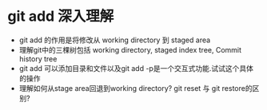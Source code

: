 # git add 深入理解

- git add 的作用是将修改从 working directory 到 staged area
- 理解git中的三棵树包括  working directory, staged index tree, Commit history tree
- git add 可以添加目录和文件以及git add -p是一个交互式功能.试试这个具体的操作
- 理解如何从stage area回退到working directory? git reset 与 git restore的区别?
